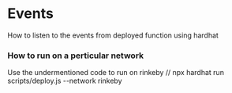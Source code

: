 # Events
How to listen to the events from deployed function using hardhat 

### How to run on a perticular network
Use the undermentioned code to run on rinkeby
        // npx hardhat run scripts/deploy.js --network rinkeby
